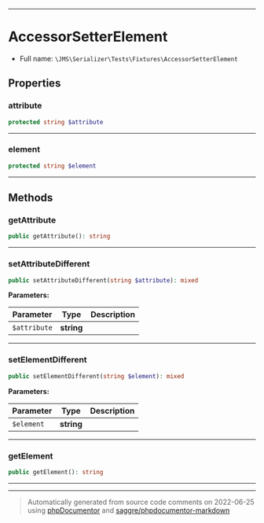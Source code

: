 ***

# AccessorSetterElement





* Full name: `\JMS\Serializer\Tests\Fixtures\AccessorSetterElement`



## Properties


### attribute



```php
protected string $attribute
```






***

### element



```php
protected string $element
```






***

## Methods


### getAttribute



```php
public getAttribute(): string
```











***

### setAttributeDifferent



```php
public setAttributeDifferent(string $attribute): mixed
```








**Parameters:**

| Parameter | Type | Description |
|-----------|------|-------------|
| `$attribute` | **string** |  |




***

### setElementDifferent



```php
public setElementDifferent(string $element): mixed
```








**Parameters:**

| Parameter | Type | Description |
|-----------|------|-------------|
| `$element` | **string** |  |




***

### getElement



```php
public getElement(): string
```











***


***
> Automatically generated from source code comments on 2022-06-25 using [phpDocumentor](http://www.phpdoc.org/) and [saggre/phpdocumentor-markdown](https://github.com/Saggre/phpDocumentor-markdown)
